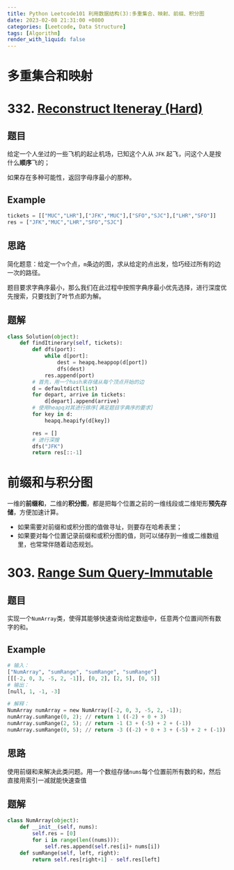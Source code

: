 ```yaml
---
title: Python Leetcode101 利用数据结构(3):多重集合、映射、前缀、积分图
date: 2023-02-08 21:31:00 +0800
categories: [Leetcode, Data Structure]
tags: [Algorithm]
render_with_liquid: false
---
```


# 多重集合和映射

# 332. [Reconstruct Iteneray (Hard)](https://leetcode.cn/problems/reconstruct-itinerary/)

## 题目

给定一个人坐过的一些飞机的起止机场，已知这个人从 `JFK` 起飞，问这个人是按什么**顺序**飞的；

如果存在多种可能性，返回字母序最小的那种。

## Example

```python
tickets = [["MUC","LHR"],["JFK","MUC"],["SFO","SJC"],["LHR","SFO"]]
res = ["JFK","MUC","LHR","SFO","SJC"]

```

## 思路

简化题意：给定一个`n`个点，`m`条边的图，求从给定的点出发，恰巧经过所有的边一次的路径。

题目要求字典序最小，那么我们在此过程中按照字典序最小优先选择，进行深度优先搜索，只要找到了叶节点即为解。

## 题解

```python
class Solution(object):
    def findItinerary(self, tickets):
        def dfs(port):
            while d[port]:
                dest = heapq.heappop(d[port])
                dfs(dest)
            res.append(port)
        # 首先，用一个hash来存储从每个顶点开始的边
        d = defaultdict(list)
        for depart, arrive in tickets:
            d[depart].append(arrive)
        # 使用heapq对其进行排序[满足题目字典序的要求]
        for key in d:
            heapq.heapify(d[key])

        res = []
        # 进行深搜
        dfs("JFK")
        return res[::-1]
```

# 前缀和与积分图

一维的**前缀和**，二维的**积分图**，都是把每个位置之前的一维线段或二维矩形**预先存储**，方便加速计算。

- 如果需要对前缀和或积分图的值做寻址，则要存在哈希表里；
- 如果要对每个位置记录前缀和或积分图的值，则可以储存到一维或二维数组里，也常常伴随着动态规划。

# 303. [Range Sum Query-Immutable](https://leetcode.cn/problems/range-sum-query-immutable/submissions/)

## 题目

实现一个`NumArray`类，使得其能够快速查询给定数组中，任意两个位置间所有数字的和。

## Example

```python
# 输入：
["NumArray", "sumRange", "sumRange", "sumRange"]
[[[-2, 0, 3, -5, 2, -1]], [0, 2], [2, 5], [0, 5]]
# 输出：
[null, 1, -1, -3]

# 解释：
NumArray numArray = new NumArray([-2, 0, 3, -5, 2, -1]);
numArray.sumRange(0, 2); // return 1 ((-2) + 0 + 3)
numArray.sumRange(2, 5); // return -1 (3 + (-5) + 2 + (-1)) 
numArray.sumRange(0, 5); // return -3 ((-2) + 0 + 3 + (-5) + 2 + (-1))

```

## 思路

使用前缀和来解决此类问题。用一个数组存储`nums`每个位置前所有数的和，然后直接用索引一减就能快速查值

## 题解

```python
class NumArray(object):
    def __init__(self, nums):
        self.res = [0]
        for i in range(len((nums))):
            self.res.append(self.res[i]+ nums[i])
    def sumRange(self, left, right):
        return self.res[right+1] - self.res[left]
```

